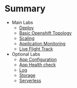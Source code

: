 # Summary
* Main Labs
  * [Deploy](deploywiths2i.md)
  * [Basic Openshift Topology](openshifttopology.md)
  * [Scaling](scale.md)
  * [Application Monitoring](monitor.md)
  * [Live Flight Track](liveflight.md)
* Optional Labs
  * [App Configuration](evconfigsecret.md)
  * [App Health check](apphealth.md)
  * [Log](logging.md)
  * [Storage](storage.md)
  * [Serverless](serverless.md)